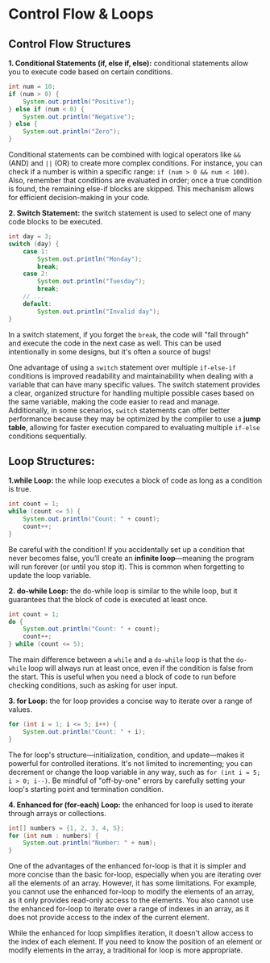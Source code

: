 # Control Flow & Loops

## Control Flow Structures

**1\. Conditional Statements (if, else if, else):** conditional statements allow you to execute code based on certain conditions.

``` Java
int num = 10;
if (num > 0) {
    System.out.println("Positive");
} else if (num < 0) {
    System.out.println("Negative");
} else {
    System.out.println("Zero");
}
```

Conditional statements can be combined with logical operators like `&&` (AND) and `||` (OR) to create more complex conditions. For instance, you can check if a number is within a specific range: `if (num > 0 && num < 100)`. Also, remember that conditions are evaluated in order; once a true condition is found, the remaining else-if blocks are skipped. This mechanism allows for efficient decision-making in your code.

**2\. Switch Statement:** the switch statement is used to select one of many code blocks to be executed.

``` Java
int day = 3;
switch (day) {
    case 1:
        System.out.println("Monday");
        break;
    case 2:
        System.out.println("Tuesday");
        break;
    // ...
    default:
        System.out.println("Invalid day");
}
```

In a switch statement, if you forget the `break`, the code will "fall through" and execute the code in the next case as well. This can be used intentionally in some designs, but it's often a source of bugs!

One advantage of using a `switch` statement over multiple `if-else-if` conditions is improved readability and maintainability when dealing with a variable that can have many specific values. The switch statement provides a clear, organized structure for handling multiple possible cases based on the same variable, making the code easier to read and manage. Additionally, in some scenarios, `switch` statements can offer better performance because they may be optimized by the compiler to use a **jump table**, allowing for faster execution compared to evaluating multiple `if-else` conditions sequentially.

## Loop Structures:

**1.while Loop:** the while loop executes a block of code as long as a condition is true.

``` Java
int count = 1;
while (count <= 5) {
    System.out.println("Count: " + count);
    count++;
}
```

Be careful with the condition! If you accidentally set up a condition that never becomes false, you’ll create an **infinite loop**—meaning the program will run forever (or until you stop it). This is common when forgetting to update the loop variable.

**2\. do-while Loop:** the do-while loop is similar to the while loop, but it guarantees that the block of code is executed at least once.

``` Java
int count = 1;
do {
    System.out.println("Count: " + count);
    count++;
} while (count <= 5);
```

The main difference between a `while` and a `do-while` loop is that the `do-while` loop will always run at least once, even if the condition is false from the start. This is useful when you need a block of code to run before checking conditions, such as asking for user input.

**3\. for Loop:** the for loop provides a concise way to iterate over a range of values.

``` Java
for (int i = 1; i <= 5; i++) {
    System.out.println("Count: " + i);
}
```

The for loop's structure—initialization, condition, and update—makes it powerful for controlled iterations. It's not limited to incrementing; you can decrement or change the loop variable in any way, such as `for (int i = 5; i > 0; i--)`. Be mindful of "off-by-one" errors by carefully setting your loop's starting point and termination condition.

**4\. Enhanced for (for-each) Loop:** the enhanced for loop is used to iterate through arrays or collections.

``` Java
int[] numbers = {1, 2, 3, 4, 5};
for (int num : numbers) {
    System.out.println("Number: " + num);
}
```

One of the advantages of the enhanced for-loop is that it is simpler and more concise than the basic for-loop, especially when you are iterating over all the elements of an array. However, it has some limitations. For example, you cannot use the enhanced for-loop to modify the elements of an array, as it only provides read-only access to the elements. You also cannot use the enhanced for-loop to iterate over a range of indexes in an array, as it does not provide access to the index of the current element.

While the enhanced for loop simplifies iteration, it doesn't allow access to the index of each element. If you need to know the position of an element or modify elements in the array, a traditional for loop is more appropriate.